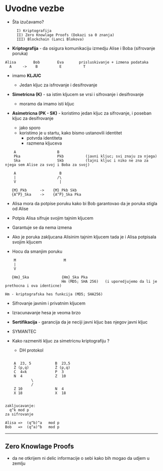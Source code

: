 # Uvodne vezbe

- Šta izučavamo?
  ```
    I) Kriptografija
    II) Zero Knowlage Proofs (Dokazi sa 0 znanja)
    III) Blockchain (Lanci Blokova) 
  ```
- **Kriptografija** - da osigura komunikaciju izmedju Alise i Boba (sifrovanje poruka)
```
Alisa        Bob        Eva       prisluskivanje + izmena podataka
  A     ->    B          E          T
```

- imamo **KLJUC**
  - Jedan kljuc za isfrovanje i desifrovanje

- **Simetricna (K)** - sa istim kljucem se vrsi i sifrovanje i desifrovanje
  - moramo da imamo isti kljuc
 
     
- **Asimetricna (PK - SK)** - koristimo jedan kljuc za sifrovanje, i poseban kljuc za desifrovanje
  - jako sporo
  - koristimo je u startu, kako bismo ustanovili identitet
    - potvrda identiteta
    - razmena kljuceva      

```
    A                   B
    Pka                 Pkb          (javni kljuc; svi znaju za njega)
    Ska                 Skb          (tajni kljuc i niko ne zna za njega sem Alise za svoj i Boba za svoj)
```

```
    A                    B            
    |                   /\
    V                    |

   {M}_Pkb      ->    {M}_Pkb Skb  
   {A^P}_Ska    ->    {A^P}_Ska Pka
```

- Alisa mora da potpise poruku kako bi Bob garantovao da je poruka stigla od Alise
- Potpis Alisa sifruje svojim tajnim kljucem
- Garantuje se da nema izmena

- Ako je poruka zakljucana Alisinim tajnim kljucem tada je i Alisa potpisala svojim kljucem
- Hocu da smanjim poruku

```
    M                      M 
    |
    V

   {Hm}_Ska               {Hm}_Ska Pka
                          Hm (MD5; SHA 256)   (i uporedjujemo da li je prethocna i ova identicne)

Hm - kriptografska hes funkcija (MD5; SHA256)
```

- Sifrovanje javnim i privatnim kljucem

- Izracunavanje hesa je veoma brzo

- **Sertifikacija** - garancija da je neciji javni kljuc bas njegov javni kljuc

- SYMANTEC

- Kako razmeniti kljuc za simetricnu kriptografiju ?
  - DH protokol
 
```

    A  23, 5           B  23,5
    Ž (p,q)            Ž (p,q)
    C  4=k             P  3
    N  4               Z  10
            \
            /     
    Z 10               N  4
    X 18               X  18 


zakljucavanje:
  q^k mod p
za sifrovanje

Alisa =>  (q^b)^a   mod p
Bob   =>  (q^a)^b   mod p 

```


<hr>

## Zero Knowlage Proofs 

- da ne otkrijem ni delic informacije o sebi kako bih mogao da udjem u zemlju
